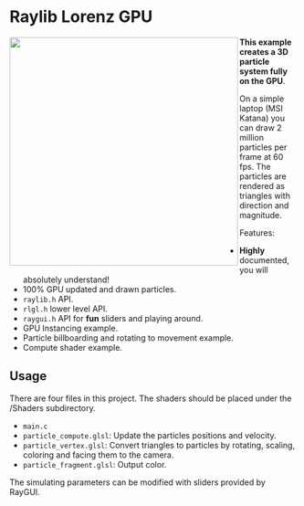 # Raylib Lorenz GPU

<img align="left" style="width:400px" src="https://github.com/arceryz/raylib-gpu-particles/blob/master/demo.gif" width="288px">

**This example creates a 3D particle system fully on the GPU**.

On a simple laptop (MSI Katana) you can draw 2 million particles per frame at 60 fps. The particles are rendered as triangles with direction and magnitude.

Features:
- **Highly** documented, you will absolutely understand!
- 100% GPU updated and drawn particles.
- `raylib.h` API.
- `rlgl.h` lower level API.
- `raygui.h` API for **fun** sliders and playing around.
- GPU Instancing example.
- Particle billboarding and rotating to movement example.
- Compute shader example.

## Usage
There are four files in this project. The shaders should be placed under the /Shaders subdirectory.

- `main.c`
- `particle_compute.glsl`: Update the particles positions and velocity.
- `particle_vertex.glsl`: Convert triangles to particles by rotating, scaling, coloring and facing them to the camera.
- `particle_fragment.glsl`: Output color.

The simulating parameters can be modified with sliders provided by RayGUI.